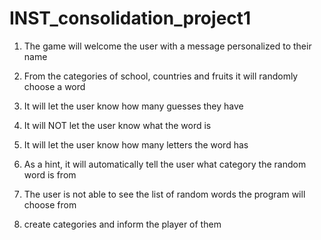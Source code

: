 # INST_consolidation_project1

1. The game will welcome the user with a message personalized to their name
2. From the categories of school, countries and fruits it will randomly choose a word
3. It will let the user know how many guesses they have
4. It will NOT let the user know what the word is
5. It will let the user know how many letters the word has
6. As a hint, it will automatically tell the user what category the random word is from
7. The user is not able to see the list of random words the program will choose from 

8. create categories and inform the player of them
   
